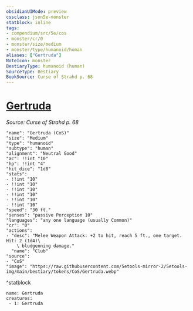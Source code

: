 ```yaml
---
obsidianUIMode: preview
cssclass: json5e-monster
statblock: inline
tags:
- compendium/src/5e/cos
- monster/cr/0
- monster/size/medium
- monster/type/humanoid/human
aliases: ["Gertruda"]
NoteIcon: monster
BestiaryType: humanoid (human)
SourceType: Bestiary
BookSource: Curse of Strahd p. 68
---
```

# [Gertruda](2-Mechanics/CLI/bestiary/npc/gertruda-cos.md)
*Source: Curse of Strahd p. 68*  

```statblock
"name": "Gertruda (CoS)"
"size": "Medium"
"type": "humanoid"
"subtype": "human"
"alignment": "Neutral Good"
"ac": !!int "10"
"hp": !!int "4"
"hit_dice": "1d8"
"stats":
- !!int "10"
- !!int "10"
- !!int "10"
- !!int "10"
- !!int "10"
- !!int "10"
"speed": "30 ft."
"senses": "passive Perception 10"
"languages": "any one language (usually Common)"
"cr": "0"
"actions":
- "desc": "Melee Weapon Attack: +2 to hit, reach 5 ft., one target. Hit: 2 (1d4)\
    \ bludgeoning damage."
  "name": "Club"
"source":
- "CoS"
"image": "https://raw.githubusercontent.com/5etools-mirror-2/5etools-img/main/bestiary/tokens/CoS/Gertruda.webp"
```
^statblock

```encounter-table
name: Gertruda
creatures:
 - 1: Gertruda
```